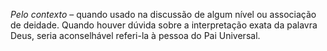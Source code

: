 ﻿*Pelo contexto* –  quando usado na discussão de algum nível ou associação de deidade. Quando houver dúvida sobre a interpretação exata da palavra Deus, seria aconselhável referi-la à pessoa do Pai Universal.